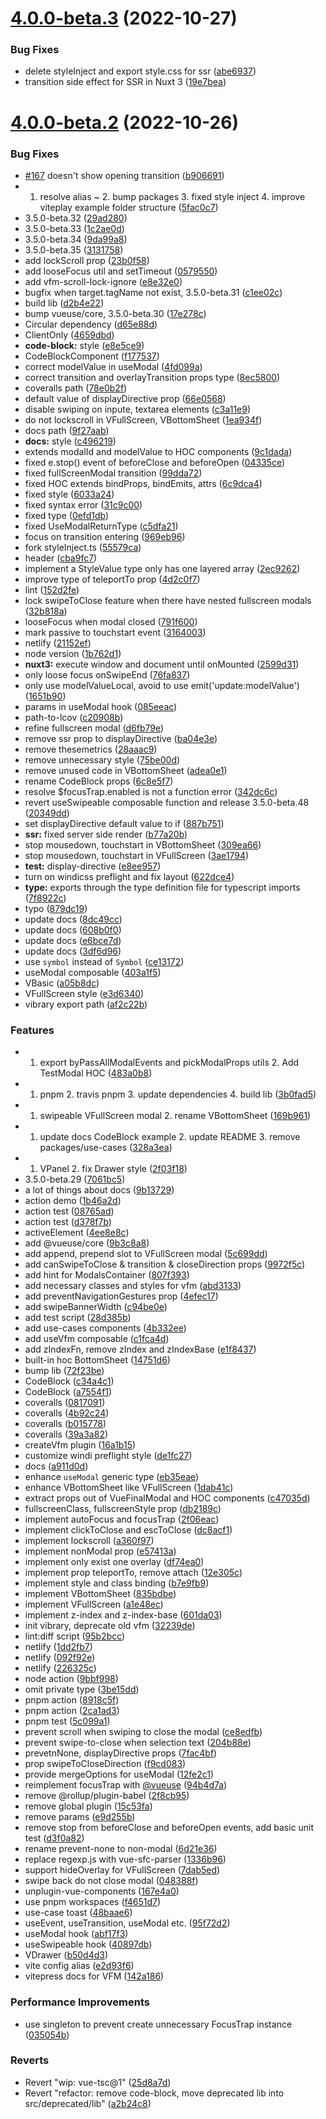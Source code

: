 

# [4.0.0-beta.3](https://github.com/vue-final/vue-final-modal/compare/v4.0.0-beta.2...v4.0.0-beta.3) (2022-10-27)


### Bug Fixes

* delete styleInject and export style.css for ssr ([abe6937](https://github.com/vue-final/vue-final-modal/commit/abe6937b973ad6b05872a5d49df94c8a8a77b233))
* transition side effect for SSR in Nuxt 3 ([19e7bea](https://github.com/vue-final/vue-final-modal/commit/19e7bea235829f7ebe10d2de0d5b993806377bfa))

# [4.0.0-beta.2](https://github.com/vue-final/vue-final-modal/compare/v3.4.4...v4.0.0-beta.2) (2022-10-26)


### Bug Fixes

* [#167](https://github.com/vue-final/vue-final-modal/issues/167) doesn't show opening transition ([b906691](https://github.com/vue-final/vue-final-modal/commit/b906691a364aa6c1057e53b117c6fd1e0b20d96b))
* 1. resolve alias ~ 2. bump packages 3. fixed style inject 4. improve viteplay example folder structure ([5fac0c7](https://github.com/vue-final/vue-final-modal/commit/5fac0c7ad0ca9d8df93f9fdebc7d2b67c06a18fa))
* 3.5.0-beta.32 ([29ad280](https://github.com/vue-final/vue-final-modal/commit/29ad280c9f7478e71b78d42c61664b143908a579))
* 3.5.0-beta.33 ([1c2ae0d](https://github.com/vue-final/vue-final-modal/commit/1c2ae0df721cbc905b6945094a9dfba55a6e0a74))
* 3.5.0-beta.34 ([9da99a8](https://github.com/vue-final/vue-final-modal/commit/9da99a8f6ddc20a6a30faaae5a3d6c481b580046))
* 3.5.0-beta.35 ([3131758](https://github.com/vue-final/vue-final-modal/commit/313175869d8da072b64df93c58a2e41c31a43295))
* add lockScroll prop ([23b0f58](https://github.com/vue-final/vue-final-modal/commit/23b0f584dd9535110687e10029f6eb5ccc77cc41))
* add looseFocus util and setTimeout ([0579550](https://github.com/vue-final/vue-final-modal/commit/05795500bfbabc2b70285365fe19b495e40c32d2))
* add vfm-scroll-lock-ignore ([e8e32e0](https://github.com/vue-final/vue-final-modal/commit/e8e32e0330b38287d36e2253e34848151638586b))
* bugfix when target.tagName not exist, 3.5.0-beta.31 ([c1ee02c](https://github.com/vue-final/vue-final-modal/commit/c1ee02c34138ffe45b1de9c4f04793b487cc0622))
* build lib ([d2b4e22](https://github.com/vue-final/vue-final-modal/commit/d2b4e22e43a5554c62b3a06827ea1b1ee3f7d328))
* bump vueuse/core, 3.5.0-beta.30 ([17e278c](https://github.com/vue-final/vue-final-modal/commit/17e278c12fabd0012ddb097af845348e75f4d4e4))
* Circular dependency ([d65e88d](https://github.com/vue-final/vue-final-modal/commit/d65e88d220ef89e3a50a04f1c9b72e9f6004b6ed))
* ClientOnly ([4659dbd](https://github.com/vue-final/vue-final-modal/commit/4659dbdc647a9bc2a93e7c89cba03f194625067d))
* **code-block:** style ([e8e5ce9](https://github.com/vue-final/vue-final-modal/commit/e8e5ce98c29286ba0e0553a1b34be5824a8262b6))
* CodeBlockComponent ([f177537](https://github.com/vue-final/vue-final-modal/commit/f1775374531f58a836b9293231c64d2ac6eaa8db))
* correct modelValue in useModal ([4fd099a](https://github.com/vue-final/vue-final-modal/commit/4fd099ab3e1c3a13449ed7435804243ef6e859f1))
* correct transition and overlayTransition props type ([8ec5800](https://github.com/vue-final/vue-final-modal/commit/8ec5800e1d1b3275406e9769678dd0c6f3ad4c5d))
* coveralls path ([78e0b2f](https://github.com/vue-final/vue-final-modal/commit/78e0b2f82b9a82ba3717966932814889053e6465))
* default value of displayDirective prop ([66e0568](https://github.com/vue-final/vue-final-modal/commit/66e05685a338d6e880e29370f1c41d82b00a14d2))
* disable swiping on inpute, textarea elements ([c3a11e9](https://github.com/vue-final/vue-final-modal/commit/c3a11e9e919308ee9c0a3b1d5022b78461a45166))
* do not lockscroll in VFullScreen, VBottomSheet ([1ea934f](https://github.com/vue-final/vue-final-modal/commit/1ea934fdefb9368ffdc41c858cd7859d63e79de2))
* docs path ([9f27aab](https://github.com/vue-final/vue-final-modal/commit/9f27aab089b789fb04482ee799881a0b3cf54346))
* **docs:** style ([c496219](https://github.com/vue-final/vue-final-modal/commit/c496219b0e7af4e539e0393ee01889a33068a715))
* extends modalId and modelValue to HOC components ([9c1dada](https://github.com/vue-final/vue-final-modal/commit/9c1dada9210baaa96894d4f5e83df9da15c4c633))
* fixed e.stop() event of beforeClose and beforeOpen ([04335ce](https://github.com/vue-final/vue-final-modal/commit/04335cee4cf14fb428bfcdca8fbfb469149483e4))
* fixed fullScreenModal transition ([99dda72](https://github.com/vue-final/vue-final-modal/commit/99dda72fe23a9df7810a5bc42ccab69ff205901a))
* fixed HOC extends bindProps, bindEmits, attrs ([6c9dca4](https://github.com/vue-final/vue-final-modal/commit/6c9dca415c49c4c0d89693d53c12a9336270f11f))
* fixed style ([6033a24](https://github.com/vue-final/vue-final-modal/commit/6033a248519a343b95f3e0228aa475a60a82138f))
* fixed syntax error ([31c9c00](https://github.com/vue-final/vue-final-modal/commit/31c9c00a6484a16cbcecd28a06713c14e851180b))
* fixed type ([0efd1db](https://github.com/vue-final/vue-final-modal/commit/0efd1dbd0a94701f5808ba7a3cfe22c538590072))
* fixed UseModalReturnType ([c5dfa21](https://github.com/vue-final/vue-final-modal/commit/c5dfa21f4e7fd0cb1a067e0f144fe2ecc2038553))
* focus on transition entering ([969eb96](https://github.com/vue-final/vue-final-modal/commit/969eb96815e513255391880c7c98556f935765b2))
* fork styleInject.ts ([55579ca](https://github.com/vue-final/vue-final-modal/commit/55579ca6ea5d864ecc5a06ef90d03d2de50cd3a0))
* header ([cba9fc7](https://github.com/vue-final/vue-final-modal/commit/cba9fc756c64db4523932e77f132420357b24d99))
* implement a StyleValue type only has one layered array ([2ec9262](https://github.com/vue-final/vue-final-modal/commit/2ec926281cc3e846661b9b4b1b4c876d9bce0685))
* improve type of teleportTo prop ([4d2c0f7](https://github.com/vue-final/vue-final-modal/commit/4d2c0f7277b02c1504a9c7ed12368e6e989eb391))
* lint ([152d2fe](https://github.com/vue-final/vue-final-modal/commit/152d2fe7cf0e3e8f34dac9e9649ecfb3a7a4e2c8))
* lock swipeToClose feature when there have nested fullscreen modals ([32b818a](https://github.com/vue-final/vue-final-modal/commit/32b818aa037ca7cfeb99fa97b94c50de1b18e1a3))
* looseFocus when modal closed ([791f600](https://github.com/vue-final/vue-final-modal/commit/791f600d608d6e5b48c79c26f7164dc27538701b))
* mark passive to touchstart event ([3164003](https://github.com/vue-final/vue-final-modal/commit/31640037046057a39eb073b38ed03d1e5a6e3732))
* netlify ([21152ef](https://github.com/vue-final/vue-final-modal/commit/21152efea349fd2bdb48004ea751192bec838439))
* node version ([1b762d1](https://github.com/vue-final/vue-final-modal/commit/1b762d1efd2b6396077e3c6fb244f8b210971d9c))
* **nuxt3:** execute window and document until onMounted ([2599d31](https://github.com/vue-final/vue-final-modal/commit/2599d31f451c272cd27d50507793db8bf795829e))
* only loose focus onSwipeEnd ([76fa837](https://github.com/vue-final/vue-final-modal/commit/76fa8379c15f88fa0d69a10062cad4df2366e1bf))
* only use modelValueLocal, avoid to use emit('update:modelValue') ([1651b90](https://github.com/vue-final/vue-final-modal/commit/1651b90a2c573bbddebc1ab13a84c6c03dab4c1b))
* params in useModal hook ([085eeac](https://github.com/vue-final/vue-final-modal/commit/085eeacb687d8e576aff7e369a18fed878469690))
* path-to-lcov ([c20908b](https://github.com/vue-final/vue-final-modal/commit/c20908b9a850b3b4a2acdd9d71f71ded832b435b))
* refine fullscreen modal ([d6fb79e](https://github.com/vue-final/vue-final-modal/commit/d6fb79e11bd43bba8af06b81a1fb1a12a68bd28a))
* remove ssr prop to displayDirective ([ba04e3e](https://github.com/vue-final/vue-final-modal/commit/ba04e3e7301b1fedec3a246e3e28c7f22a368e4b))
* remove thesemetrics ([28aaac9](https://github.com/vue-final/vue-final-modal/commit/28aaac9a3ec3584ecd11630238956cd35a8e992e))
* remove unnecessary style ([75be00d](https://github.com/vue-final/vue-final-modal/commit/75be00d9f82a220f355d23e2c99dcb269f223159))
* remove unused code in VBottomSheet ([adea0e1](https://github.com/vue-final/vue-final-modal/commit/adea0e1c0823b1203d3dd8ea0edf65090085a46a))
* rename CodeBlock props ([6c8e5f7](https://github.com/vue-final/vue-final-modal/commit/6c8e5f7fd4bff44fdac56be2439e7e2beab064f5))
* resolve $focusTrap.enabled is not a function error ([342dc6c](https://github.com/vue-final/vue-final-modal/commit/342dc6c548dc1b283d40055ed64a6367a001ea69))
* revert useSwipeable composable function and release 3.5.0-beta.48 ([20349dd](https://github.com/vue-final/vue-final-modal/commit/20349ddf198d7c1602b9db3854239f93de716bce))
* set displayDirective default value to if ([887b751](https://github.com/vue-final/vue-final-modal/commit/887b751dff168f562f6034514e9b52c161100cf6))
* **ssr:** fixed server side render ([b77a20b](https://github.com/vue-final/vue-final-modal/commit/b77a20b4e5f98012621038fe74df61a3fe9757ac))
* stop mousedown, touchstart in VBottomSheet ([309ea66](https://github.com/vue-final/vue-final-modal/commit/309ea66b4b9a67e048e98697af0ab5ba9a5163bb))
* stop mousedown, touchstart in VFullScreen ([3ae1794](https://github.com/vue-final/vue-final-modal/commit/3ae1794d3beb664eb46386d50890f7ddad75e230))
* **test:** display-directive ([e8ee957](https://github.com/vue-final/vue-final-modal/commit/e8ee957acc35f5938648d6ffbc4113b5bc29d0b1))
* turn on windicss preflight and fix layout ([622dce4](https://github.com/vue-final/vue-final-modal/commit/622dce458d1ae2dd2e70a5115ea468abf3da14a4))
* **type:** exports  through the type definition file for typescript imports ([7f8922c](https://github.com/vue-final/vue-final-modal/commit/7f8922cec6ecf7006ece242c11d87ae3bd8b8d93))
* typo ([879dc19](https://github.com/vue-final/vue-final-modal/commit/879dc19ed84c3cfa385dd09efd6a7c78efa976bd))
* update docs ([8dc49cc](https://github.com/vue-final/vue-final-modal/commit/8dc49cca1a725337b9f2ccc2271ae43699e2ca65))
* update docs ([608b0f0](https://github.com/vue-final/vue-final-modal/commit/608b0f06f91f614601f71a1afee94c5cd50450c9))
* update docs ([e6bce7d](https://github.com/vue-final/vue-final-modal/commit/e6bce7d3c25c7f30afe6bad90818d625f5ce00bd))
* update docs ([3df6d96](https://github.com/vue-final/vue-final-modal/commit/3df6d96bdbd17cd9213d4a7c0e25b323f53d6637))
* use `symbol` instead of `Symbol` ([ce13172](https://github.com/vue-final/vue-final-modal/commit/ce1317222f7c187a8610a8e64811cf605b5a5774))
* useModal composable ([403a1f5](https://github.com/vue-final/vue-final-modal/commit/403a1f5478c84a3ae16a554d96bda8b5c3cd6f09))
* VBasic ([a05b8dc](https://github.com/vue-final/vue-final-modal/commit/a05b8dcf58cd445739b4c42ee272e93fd9102578))
* VFullScreen style ([e3d6340](https://github.com/vue-final/vue-final-modal/commit/e3d63400431e22001d702ca3283a16adbaf22c7f))
* vibrary export path ([af2c22b](https://github.com/vue-final/vue-final-modal/commit/af2c22b5d87c19ffc2cedf4c44a6901bf1eb8d7d))


### Features

* 1. export byPassAllModalEvents and pickModalProps utils 2. Add TestModal HOC ([483a0b8](https://github.com/vue-final/vue-final-modal/commit/483a0b88dbd337b64a735b807dd8b41345b40483))
* 1. pnpm 2. travis pnpm 3. update dependencies 4. build lib ([3b0fad5](https://github.com/vue-final/vue-final-modal/commit/3b0fad5b3d1ded3982b97a83da053fd6ccb73119))
* 1. swipeable VFullScreen modal 2. rename VBottomSheet ([169b961](https://github.com/vue-final/vue-final-modal/commit/169b9613c72429b51a1627ef935ec238e62a6a4e))
* 1. update docs CodeBlock example 2. update README 3. remove packages/use-cases ([328a3ea](https://github.com/vue-final/vue-final-modal/commit/328a3ea5bc262c359475291725c9b41eea09ddc9))
* 1. VPanel 2. fix Drawer style ([2f03f18](https://github.com/vue-final/vue-final-modal/commit/2f03f18b4c4c6d9f44594b4bb366dbf3fbe574cc))
* 3.5.0-beta.29 ([7061bc5](https://github.com/vue-final/vue-final-modal/commit/7061bc5c865ba86a1f35917ec327a1bbe2292fb3))
* a lot of things about docs ([9b13729](https://github.com/vue-final/vue-final-modal/commit/9b13729e1db15ced46c12458a0c3bb4337affd0a))
* action demo ([1b46a2d](https://github.com/vue-final/vue-final-modal/commit/1b46a2ddaf6426afaa519f9776af00cfd73a745a))
* action test ([08765ad](https://github.com/vue-final/vue-final-modal/commit/08765add486687f3ae44a27b6e50b631065f7b3e))
* action test ([d378f7b](https://github.com/vue-final/vue-final-modal/commit/d378f7b39bc15b741b45b14ffc8759ec6c2494a4))
* activeElement ([4ee8e8c](https://github.com/vue-final/vue-final-modal/commit/4ee8e8cad92b320ca1481e9eaac1349fee20ef52))
* add @vueuse/core ([9b3c8a8](https://github.com/vue-final/vue-final-modal/commit/9b3c8a859cfbf03c96d62ebcbabf8998b09b58ae))
* add append, prepend slot to VFullScreen modal ([5c699dd](https://github.com/vue-final/vue-final-modal/commit/5c699dd0f5c6cff1b29e1679b0aef2fc30ce324c))
* add canSwipeToClose & transition & closeDirection props ([9972f5c](https://github.com/vue-final/vue-final-modal/commit/9972f5cf01d9cc85b589d4614fcdc60917678645))
* add hint for ModalsContainer ([807f393](https://github.com/vue-final/vue-final-modal/commit/807f393fc84dba96b9ddc28ea7b0584bf239f0c7))
* add necessary classes and styles for vfm ([abd3133](https://github.com/vue-final/vue-final-modal/commit/abd31331852c6cce063b0edfbcd410d4dbc97885))
* add preventNavigationGestures prop ([4efec17](https://github.com/vue-final/vue-final-modal/commit/4efec17431962c7683a7563988263f49e964d705))
* add swipeBannerWidth ([c94be0e](https://github.com/vue-final/vue-final-modal/commit/c94be0e7e027c56ae47e370df055e053dc49267f))
* add test script ([28d385b](https://github.com/vue-final/vue-final-modal/commit/28d385bbc4622e3d76ecbad504d077a6cf413c79))
* add use-cases components ([4b332ee](https://github.com/vue-final/vue-final-modal/commit/4b332eee5f366d1319eafe31423125d8518a1f61))
* add useVfm composable ([c1fca4d](https://github.com/vue-final/vue-final-modal/commit/c1fca4dcb4da6dfa758b2301c9a729ce90f81451))
* add zIndexFn, remove zIndex and zIndexBase ([e1f8437](https://github.com/vue-final/vue-final-modal/commit/e1f84377dad3bc835ba5c88bac63b3ab76724f42))
* built-in hoc BottomSheet ([14751d6](https://github.com/vue-final/vue-final-modal/commit/14751d6972900afd948840a73fbaafb39581a28e))
* bump lib ([72f23be](https://github.com/vue-final/vue-final-modal/commit/72f23be5d7591c98369cc4f26724d81e229b2fc7))
* CodeBlock ([c34a4c1](https://github.com/vue-final/vue-final-modal/commit/c34a4c1b6df57c3fe4195c16f5b630c914ca7c08))
* CodeBlock ([a7554f1](https://github.com/vue-final/vue-final-modal/commit/a7554f165ff2bb8b037807c09dccd3eb38ac9439))
* coveralls ([0817091](https://github.com/vue-final/vue-final-modal/commit/0817091536734a86d4d0268e6e5ff18db550dd2b))
* coveralls ([4b92c24](https://github.com/vue-final/vue-final-modal/commit/4b92c241cc807203241a3a7a323954e6a853cec1))
* coveralls ([b015778](https://github.com/vue-final/vue-final-modal/commit/b015778167fa819545a6e1d754a43c01795463e6))
* coveralls ([39a3a82](https://github.com/vue-final/vue-final-modal/commit/39a3a8207e00c7e84eafdbfdb3faf9a8c81fd98b))
* createVfm plugin ([16a1b15](https://github.com/vue-final/vue-final-modal/commit/16a1b15bd6e27430b07582982c1fa15585686026))
* customize windi preflight style ([de1fc27](https://github.com/vue-final/vue-final-modal/commit/de1fc27e514d07e628bad3427051999ec5ea1053))
* docs ([a911d0d](https://github.com/vue-final/vue-final-modal/commit/a911d0d079c98da098e6fc60d37a4bfbe4a02d21))
* enhance `useModal` generic type ([eb35eae](https://github.com/vue-final/vue-final-modal/commit/eb35eaea8c53545b3d8d3c333b8361f8883790be))
* enhance VBottomSheet like VFullScreen ([1dab41c](https://github.com/vue-final/vue-final-modal/commit/1dab41c0030ec324d1c1c8c2552b669abce0244d))
* extract props out of VueFinalModal and HOC components ([c47035d](https://github.com/vue-final/vue-final-modal/commit/c47035d6c108a360aa6c3e877fe853b2bd7add1b))
* fullscreenClass, fullscreenStyle prop ([db2189c](https://github.com/vue-final/vue-final-modal/commit/db2189c7003538946191e52819fb2b2248e9067a))
* implement autoFocus and focusTrap ([2f06eac](https://github.com/vue-final/vue-final-modal/commit/2f06eac7ebccd8bd8b9d38ef0f969ea1902c63a0))
* implement clickToClose and escToClose ([dc8acf1](https://github.com/vue-final/vue-final-modal/commit/dc8acf1a2303f7c75d70d257073a00c8bd5d3de9))
* implement lockscroll ([a360f97](https://github.com/vue-final/vue-final-modal/commit/a360f97767441499daaa0b8aac8a5833710ec0ef))
* implement nonModal prop ([e57413a](https://github.com/vue-final/vue-final-modal/commit/e57413a837fdf6ebb83bb0c2846088f342c90d77))
* implement only exist one overlay ([df74ea0](https://github.com/vue-final/vue-final-modal/commit/df74ea08abe306fdd01cfaaf1fccd7726a53102a))
* implement prop teleportTo, remove attach ([12e305c](https://github.com/vue-final/vue-final-modal/commit/12e305c055e49ad503f0dcc6a5e5e27b85c1059a))
* implement style and class binding ([b7e9fb9](https://github.com/vue-final/vue-final-modal/commit/b7e9fb96a50123a53e89b6ec93ce7b7d17923c2b))
* implement VBottomSheet ([835bdbe](https://github.com/vue-final/vue-final-modal/commit/835bdbe97b01879bb14b9cdcd45071a75659bbf8))
* implement VFullScreen ([a1e48ec](https://github.com/vue-final/vue-final-modal/commit/a1e48ec9e5d077979db63b6078627521de3cc3e6))
* implement z-index and z-index-base ([601da03](https://github.com/vue-final/vue-final-modal/commit/601da033de726b0bb2fa8cd265edaf51ed50afc7))
* init vibrary, deprecate old vfm ([32239de](https://github.com/vue-final/vue-final-modal/commit/32239de34d776cbc903afe444fd091c6b0b67a0d))
* lint:diff script ([95b2bcc](https://github.com/vue-final/vue-final-modal/commit/95b2bcc6b64c93740f6a5c22a355e83b23b00fc9))
* netlify ([1dd2fb7](https://github.com/vue-final/vue-final-modal/commit/1dd2fb76a3d85349b38903b9524d1399a582bdd7))
* netlify ([092f92e](https://github.com/vue-final/vue-final-modal/commit/092f92e64e8d57baf6fef86b2079c532bfa9b41e))
* netlify ([226325c](https://github.com/vue-final/vue-final-modal/commit/226325c82f43615b2b9702e76d4fdf98bb3c84cf))
* node action ([9bbf998](https://github.com/vue-final/vue-final-modal/commit/9bbf99896e177bfdfe280dbecc37436e372581ca))
* omit private type ([3be15dd](https://github.com/vue-final/vue-final-modal/commit/3be15dd4871820f4d5d747a824131c02f36396eb))
* pnpm action ([8918c5f](https://github.com/vue-final/vue-final-modal/commit/8918c5f4f881fcb33bb6a6382f8b632dffa09e72))
* pnpm action ([2ca1ad3](https://github.com/vue-final/vue-final-modal/commit/2ca1ad3b31b31ccc4364569fb0863f58a081e033))
* pnpm test ([5c099a1](https://github.com/vue-final/vue-final-modal/commit/5c099a1942ac9c8515cd017ab03044daa1d7bc82))
* prevent scroll when swiping to close the modal ([ce8edfb](https://github.com/vue-final/vue-final-modal/commit/ce8edfb385e8299a216975e8bce17549f4a6dbdf))
* prevent swipe-to-close when selection text ([204b88e](https://github.com/vue-final/vue-final-modal/commit/204b88e0e549c6dea802f61fb264785424bf3ca3))
* prevetnNone, displayDirective props ([7fac4bf](https://github.com/vue-final/vue-final-modal/commit/7fac4bf28648747779714391e0f7ce7cd40ce0f9))
* prop swipeToCloseDirection ([f9cd083](https://github.com/vue-final/vue-final-modal/commit/f9cd083accc29efb54f732bc88bb94b59bb97244))
* provide mergeOptions for useModal ([12fe2c1](https://github.com/vue-final/vue-final-modal/commit/12fe2c102782db08a752e0717cb90923b2a7e69f))
* reimplement focusTrap with [@vueuse](https://github.com/vueuse) ([94b4d7a](https://github.com/vue-final/vue-final-modal/commit/94b4d7a1e90c017757d810f6f8b1cde87c9d62dc))
* remove @rollup/plugin-babel ([2f8cb95](https://github.com/vue-final/vue-final-modal/commit/2f8cb9518e88ebaa900f3a324f52cc485537c1bc))
* remove global plugin ([15c53fa](https://github.com/vue-final/vue-final-modal/commit/15c53fa78fbeb39593d806c00c448dc4f56b30a2))
* remove params ([e9d255b](https://github.com/vue-final/vue-final-modal/commit/e9d255ba815efc9887645de68ea484f59e4e46c4))
* remove stop from beforeClose and beforeOpen events, add basic unit test ([d3f0a82](https://github.com/vue-final/vue-final-modal/commit/d3f0a822e5968bc50424a44dbddd5cf20b457219))
* rename prevent-none to non-modal ([6d21e36](https://github.com/vue-final/vue-final-modal/commit/6d21e36840f08cd669078f4ad81da7fce727ed0a))
* replace regexp.js with vue-sfc-parser ([1336b96](https://github.com/vue-final/vue-final-modal/commit/1336b965338356638b7bf7ee927a9ae40690f8ee))
* support hideOverlay for VFullScreen ([7dab5ed](https://github.com/vue-final/vue-final-modal/commit/7dab5ed90ad81157f607f008f76c4ea0081d51f1))
* swipe back do not close modal ([048388f](https://github.com/vue-final/vue-final-modal/commit/048388f1772115e443ffff2e3e3f0f554d62b1bf))
* unplugin-vue-components ([167e4a0](https://github.com/vue-final/vue-final-modal/commit/167e4a0d5d4e93d2cf47817fa0e2beb416267404))
* use pnpm workspaces ([f4651d7](https://github.com/vue-final/vue-final-modal/commit/f4651d7656eb1b5ae9b2dd9187e3fe1c858ce5dc))
* use-case toast ([48baae6](https://github.com/vue-final/vue-final-modal/commit/48baae61d183dd7c38ae302ab338cd295cb371ff))
* useEvent, useTransition, useModal etc. ([95f72d2](https://github.com/vue-final/vue-final-modal/commit/95f72d261c5b678b85918f08aab93ebe529f71e7))
* useModal hook ([abf17f3](https://github.com/vue-final/vue-final-modal/commit/abf17f3b189d79642a9e14ffc5cbae87170bd041))
* useSwipeable hook ([40897db](https://github.com/vue-final/vue-final-modal/commit/40897dbd5378d273727549731a614e54ce26a762))
* VDrawer ([b50d4d3](https://github.com/vue-final/vue-final-modal/commit/b50d4d3822a05d30c7609e87857f45d95968c44a))
* vite config alias ([e2d93f6](https://github.com/vue-final/vue-final-modal/commit/e2d93f6f121a02db7efd887f804684259583a707))
* vitepress docs for VFM ([142a186](https://github.com/vue-final/vue-final-modal/commit/142a186d81d1f6c36b8efb6b9c1723e18c6bca76))


### Performance Improvements

* use singleton to prevent create unnecessary FocusTrap instance ([035054b](https://github.com/vue-final/vue-final-modal/commit/035054be1cec310a578d3c4f03d72acf9f67e64c))


### Reverts

* Revert "wip: vue-tsc@1" ([25d8a7d](https://github.com/vue-final/vue-final-modal/commit/25d8a7dd441d390cf0572e8b5e0c8ef06b683742))
* Revert "refactor: remove code-block, move deprecated lib into src/deprecated/lib" ([a2b24c8](https://github.com/vue-final/vue-final-modal/commit/a2b24c8012fe66b6c9115bc371a2492f0a9b7e07))